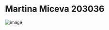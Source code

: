 # Martina Miceva 203036
![image](https://github.com/MartinaMiceva/SI_2023_lab2_203036/assets/127198624/9bd64432-556b-4bcd-bccf-156995dd0f69)

